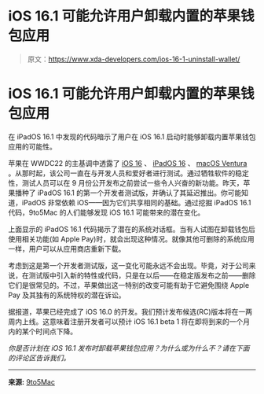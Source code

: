 # iOS 16.1 可能允许用户卸载内置的苹果钱包应用

> 原文：<https://www.xda-developers.com/ios-16-1-uninstall-wallet/>

# iOS 16.1 可能允许用户卸载内置的苹果钱包应用

在 iPadOS 16.1 中发现的代码暗示了用户在 iOS 16.1 启动时能够卸载内置苹果钱包应用的可能性。

苹果在 WWDC22 的主基调中透露了 [iOS 16](http://xda-developers.com/ios-16) 、 [iPadOS 16](http://xda-developers.com/ipados-16) 、 [macOS Ventura](http://xda-developers.com/macos-ventura) 。从那时起，该公司一直在与开发人员和爱好者进行测试。通过牺牲软件的稳定性，测试人员可以在 9 月份公开发布之前尝试一些令人兴奋的新功能。昨天，苹果播种了 iPadOS 16.1 的第一个开发者测试版，并确认了其延迟推出。你可能知道，iPadOS 非常依赖 iOS——因为它们共享相同的基础。通过挖掘 iPadOS 16.1 代码，9to5Mac 的人们能够发现 iOS 16.1 可能带来的潜在变化。

上面显示的 iPadOS 16.1 代码揭示了潜在的系统对话框。当有人试图在卸载钱包后使用相关功能(如 Apple Pay)时，就会出现这种情况。就像其他可删除的系统应用一样，用户可以从应用商店重新下载。

考虑到这是第一个开发者测试版，这一变化可能永远不会出现。毕竟，对于公司来说，在测试版中引入新的特性或代码，只是在以后——在稳定版发布之前——删除它们是很常见的。不过，苹果做出这一特别的改变可能有助于它避免围绕 Apple Pay 及其独有的系统特权的潜在诉讼。

据报道，苹果已经完成了 iOS 16.0 的开发。我们预计发布候选(RC)版本将在一两周内上线。这意味着注册开发者可以预计 iOS 16.1 beta 1 将在即将到来的一个月内的某个时间点下降。

*你是否计划在 iOS 16.1 发布时卸载苹果钱包应用？为什么或为什么不？请在下面的评论区告诉我们。*

* * *

**来源:** [9to5Mac](https://9to5mac.com/2022/08/23/ios-16-1-let-users-delete-wallet-app/)
